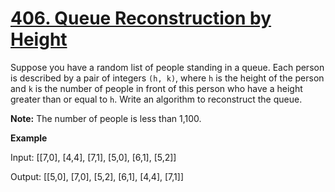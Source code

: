 # [406. Queue Reconstruction by Height](https://leetcode.com/problems/queue-reconstruction-by-height/)

Suppose you have a random list of people standing in a queue. Each person is described by a pair of integers `(h, k)`, where `h` is the height of the person and `k` is the number of people in front of this person who have a height greater than or equal to `h`. Write an algorithm to reconstruct the queue.

**Note:**
The number of people is less than 1,100.

**Example**

Input:
\[\[7,0\], \[4,4\], \[7,1\], \[5,0\], \[6,1\], \[5,2\]\]

Output:
\[\[5,0\], \[7,0\], \[5,2\], \[6,1\], \[4,4\], \[7,1\]\]
